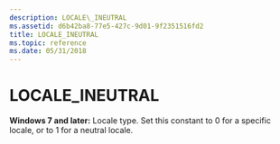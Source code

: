 ```yaml
---
description: LOCALE\_INEUTRAL
ms.assetid: d6b42ba8-77e5-427c-9d01-9f2351516fd2
title: LOCALE_INEUTRAL
ms.topic: reference
ms.date: 05/31/2018
---
```


# LOCALE\_INEUTRAL

**Windows 7 and later:** Locale type. Set this constant to 0 for a specific locale, or to 1 for a neutral locale.

 

 




